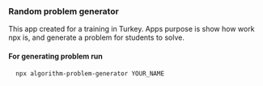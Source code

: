 ### Random problem generator
This app created for a training in Turkey. Apps purpose is show how work npx is, and generate a problem for students to solve.

#### For generating problem run
```
  npx algorithm-problem-generator YOUR_NAME
```

